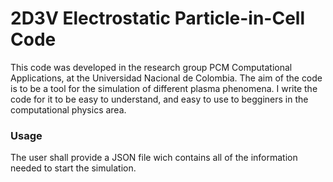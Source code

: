 # 2D3V Electrostatic Particle-in-Cell Code

This code was developed in the research group PCM Computational Applications, at the Universidad Nacional de Colombia. The aim of the code is to be a tool for the simulation of different plasma phenomena. I write the code for it to be easy to understand, and easy to use to begginers in the computational physics area.

### Usage

The user shall provide a JSON file wich contains all of the information needed to start the simulation.
